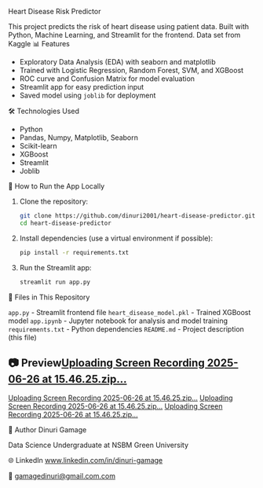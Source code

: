  Heart Disease Risk Predictor

This project predicts the risk of heart disease using patient data. Built with Python, Machine Learning, and Streamlit for the frontend.
Data set from Kaggle
📊 Features

- Exploratory Data Analysis (EDA) with seaborn and matplotlib
- Trained with Logistic Regression, Random Forest, SVM, and XGBoost
- ROC curve and Confusion Matrix for model evaluation
- Streamlit app for easy prediction input
- Saved model using `joblib` for deployment

 🛠️ Technologies Used

- Python
- Pandas, Numpy, Matplotlib, Seaborn
- Scikit-learn
- XGBoost
- Streamlit
- Joblib

 🚀 How to Run the App Locally

1. Clone the repository:
    ```bash
    git clone https://github.com/dinuri2001/heart-disease-predictor.git
    cd heart-disease-predictor
    ```

2. Install dependencies (use a virtual environment if possible):
    ```bash
    pip install -r requirements.txt
    ```

3. Run the Streamlit app:
    ```bash
    streamlit run app.py
    ```

📁 Files in This Repository


`app.py` - Streamlit frontend file 
 `heart_disease_model.pkl` - Trained XGBoost model 
 `app.ipynb` - Jupyter notebook for analysis and model training 
 `requirements.txt` - Python dependencies 
 `README.md` - Project description (this file) 

## 📷 Preview[Uploading Screen Recording 2025-06-26 at 15.46.25.zip…]()
[Uploading Screen Recording 2025-06-26 at 15.46.25.zip…]()
[Uploading Screen Recording 2025-06-26 at 15.46.25.zip…]()
[Uploading Screen Recording 2025-06-26 at 15.46.25.zip…]()



👤 Author
Dinuri Gamage

Data Science Undergraduate at NSBM Green University

🌐 LinkedIn www.linkedin.com/in/dinuri-gamage

📧 gamagedinuri@gmail.com.com




